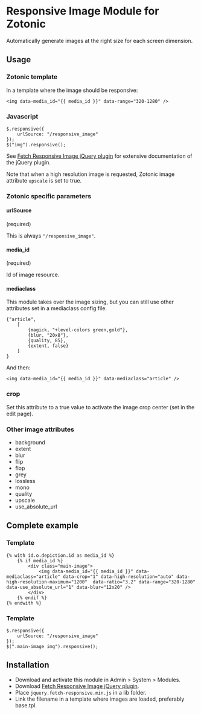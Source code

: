 # Responsive Image Module for Zotonic

Automatically generate images at the right size for each screen dimension.

## Usage

### Zotonic template

In a template where the image should be responsive:

    <img data-media_id="{{ media_id }}" data-range="320-1280" />


### Javascript

    $.responsive({
        urlSource: "/responsive_image"
    });
    $("img").responsive();


See [Fetch Responsive Image jQuery plugin](https://github.com/ArthurClemens/jquery-fetch-responsive-plugin) for extensive documentation of the jQuery plugin.

Note that when a high resolution image is requested, Zotonic image attribute `upscale` is set to true.


### Zotonic specific parameters

#### urlSource

(required) 

This is always `"/responsive_image"`.


#### media_id

(required) 

Id of image resource.

#### mediaclass

This module takes over the image sizing, but you can still use other attributes set in a mediaclass config file.

    {"article",
        [
            {magick, "+level-colors green,gold"},
            {blur, "20x8"},
            {quality, 85},
            {extent, false}
        ]
    }
    
And then:

    <img data-media_id="{{ media_id }}" data-mediaclass="article" />

### crop

Set this attribute to a true value to activate the image crop center (set in the edit page).

### Other image attributes

* background
* extent
* blur
* flip
* flop
* grey
* lossless
* mono
* quality
* upscale
* use_absolute_url

## Complete example

### Template

    {% with id.o.depiction.id as media_id %}
        {% if media_id %}
            <div class="main-image">
                <img data-media_id="{{ media_id }}" data-mediaclass="article" data-crop="1" data-high-resolution="auto" data-high-resolution-maximum="1200"  data-ratio="3.2" data-range="320-1280" data-use_absolute_url="1" data-blur="12x20" />
            </div>
        {% endif %}
    {% endwith %}
    
### Template

    $.responsive({
        urlSource: "/responsive_image"
    });
    $(".main-image img").responsive();

## Installation

* Download and activate this module in Admin > System > Modules.
* Download [Fetch Responsive Image jQuery plugin](https://github.com/ArthurClemens/jquery-fetch-responsive-plugin).
* Place `jquery.fetch-responsive.min.js` in a lib folder.
* Link the filename in a template where images are loaded, preferably base.tpl.
